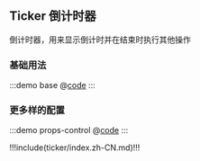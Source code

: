## Ticker 倒计时器

倒计时器，用来显示倒计时并在结束时执行其他操作

### 基础用法

:::demo base
@[code](@demo/ticker/$LIB_DIR/base.vue)
:::

### 更多样的配置

:::demo props-control
@[code](@demo/ticker/$LIB_DIR/props-control.vue)
:::

!!!include(ticker/index.zh-CN.md)!!!